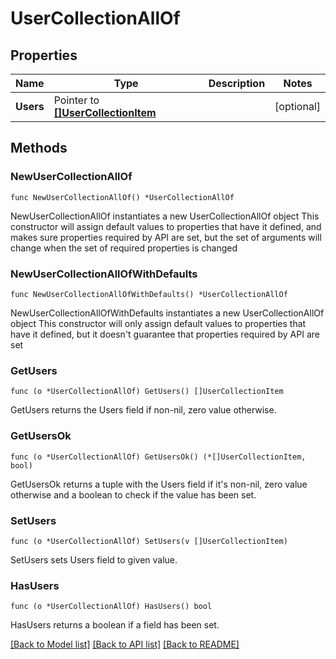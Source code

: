 <!--
 Licensed to the Apache Software Foundation (ASF) under one
 or more contributor license agreements.  See the NOTICE file
 distributed with this work for additional information
 regarding copyright ownership.  The ASF licenses this file
 to you under the Apache License, Version 2.0 (the
 "License"); you may not use this file except in compliance
 with the License.  You may obtain a copy of the License at

   http://www.apache.org/licenses/LICENSE-2.0

 Unless required by applicable law or agreed to in writing,
 software distributed under the License is distributed on an
 "AS IS" BASIS, WITHOUT WARRANTIES OR CONDITIONS OF ANY
 KIND, either express or implied.  See the License for the
 specific language governing permissions and limitations
 under the License.
 -->

# UserCollectionAllOf

## Properties

Name | Type | Description | Notes
------------ | ------------- | ------------- | -------------
**Users** | Pointer to [**[]UserCollectionItem**](UserCollectionItem.md) |  | [optional] 

## Methods

### NewUserCollectionAllOf

`func NewUserCollectionAllOf() *UserCollectionAllOf`

NewUserCollectionAllOf instantiates a new UserCollectionAllOf object
This constructor will assign default values to properties that have it defined,
and makes sure properties required by API are set, but the set of arguments
will change when the set of required properties is changed

### NewUserCollectionAllOfWithDefaults

`func NewUserCollectionAllOfWithDefaults() *UserCollectionAllOf`

NewUserCollectionAllOfWithDefaults instantiates a new UserCollectionAllOf object
This constructor will only assign default values to properties that have it defined,
but it doesn't guarantee that properties required by API are set

### GetUsers

`func (o *UserCollectionAllOf) GetUsers() []UserCollectionItem`

GetUsers returns the Users field if non-nil, zero value otherwise.

### GetUsersOk

`func (o *UserCollectionAllOf) GetUsersOk() (*[]UserCollectionItem, bool)`

GetUsersOk returns a tuple with the Users field if it's non-nil, zero value otherwise
and a boolean to check if the value has been set.

### SetUsers

`func (o *UserCollectionAllOf) SetUsers(v []UserCollectionItem)`

SetUsers sets Users field to given value.

### HasUsers

`func (o *UserCollectionAllOf) HasUsers() bool`

HasUsers returns a boolean if a field has been set.


[[Back to Model list]](../README.md#documentation-for-models) [[Back to API list]](../README.md#documentation-for-api-endpoints) [[Back to README]](../README.md)


